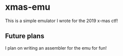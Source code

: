 # xmas-emu
This is a simple emulator I wrote for the 2019 x-mas ctf!

## Future plans

I plan on writing an assembler for the emu for fun!
